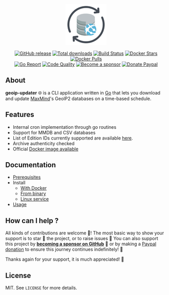 <p align="center"><a href="https://github.com/crazy-max/geoip-updater" target="_blank"><img height="128" src="https://raw.githubusercontent.com/crazy-max/geoip-updater/master/.res/geoip-updater.png"></a></p>

<p align="center">
  <a href="https://github.com/crazy-max/geoip-updater/releases/latest"><img src="https://img.shields.io/github/release/crazy-max/geoip-updater.svg?style=flat-square" alt="GitHub release"></a>
  <a href="https://github.com/crazy-max/geoip-updater/releases/latest"><img src="https://img.shields.io/github/downloads/crazy-max/geoip-updater/total.svg?style=flat-square" alt="Total downloads"></a>
  <a href="https://github.com/crazy-max/geoip-updater/actions"><img src="https://github.com/crazy-max/geoip-updater/workflows/build/badge.svg" alt="Build Status"></a>
  <a href="https://hub.docker.com/r/crazymax/geoip-updater/"><img src="https://img.shields.io/docker/stars/crazymax/geoip-updater.svg?style=flat-square" alt="Docker Stars"></a>
  <a href="https://hub.docker.com/r/crazymax/geoip-updater/"><img src="https://img.shields.io/docker/pulls/crazymax/geoip-updater.svg?style=flat-square" alt="Docker Pulls"></a>
  <br /><a href="https://goreportcard.com/report/github.com/crazy-max/geoip-updater"><img src="https://goreportcard.com/badge/github.com/crazy-max/geoip-updater?style=flat-square" alt="Go Report"></a>
  <a href="https://www.codacy.com/app/crazy-max/geoip-updater"><img src="https://img.shields.io/codacy/grade/39bc1954d42b4b77b5efe7fe3c7b9a17.svg?style=flat-square" alt="Code Quality"></a>
  <a href="https://github.com/sponsors/crazy-max"><img src="https://img.shields.io/badge/sponsor-crazy--max-181717.svg?logo=github&style=flat-square" alt="Become a sponsor"></a>
  <a href="https://www.paypal.me/crazyws"><img src="https://img.shields.io/badge/donate-paypal-00457c.svg?logo=paypal&style=flat-square" alt="Donate Paypal"></a>
</p>

## About

**geoip-updater** :globe_with_meridians: is a CLI application written in [Go](https://golang.org/) that lets you download and update [MaxMind](https://www.maxmind.com/)'s GeoIP2 databases on a time-based schedule.

## Features

* Internal cron implementation through go routines
* Support for MMDB and CSV databases
* List of Edition IDs currently supported are available [here](https://github.com/crazy-max/geoip-updater/blob/master/pkg/maxmind/editionid.go#L10-L18).
* Archive authenticity checked
* Official [Docker image available](doc/install/docker.md)

## Documentation

* [Prerequisites](doc/prerequisites.md)
* Install
  * [With Docker](doc/install/docker.md)
  * [From binary](doc/install/binary.md)
  * [Linux service](doc/install/linux-service.md)
* [Usage](doc/usage.md)

## How can I help ?

All kinds of contributions are welcome :raised_hands:! The most basic way to show your support is to star :star2: the project, or to raise issues :speech_balloon: You can also support this project by [**becoming a sponsor on GitHub**](https://github.com/sponsors/crazy-max) :clap: or by making a [Paypal donation](https://www.paypal.me/crazyws) to ensure this journey continues indefinitely! :rocket:

Thanks again for your support, it is much appreciated! :pray:

## License

MIT. See `LICENSE` for more details.
